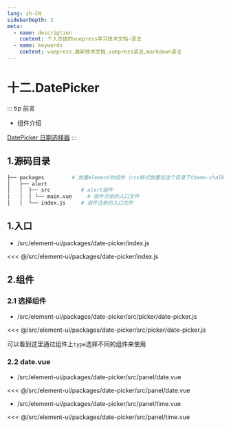 ```yaml
---
lang: zh-CN
sidebarDepth: 2
meta:
  - name: description
    content: 个人总结的vuepress学习技术文档-语法
  - name: keywords
    content: vuepress,最新技术文档,vuepress语法,markdown语法
---
```


# 十二.DatePicker

::: tip 前言

- 组件介绍

[DatePicker 日期选择器](/doc/#/zh-CN/component/date-picker)
:::

## 1.源码目录

```bash
├── packages         # 放置element的组件（css样式放置在这个目录下theme-chalk下）
│   ├── alert
│   │  ├── src          # alert组件
│   │  │ └── main.vue     # 组件注册的入口文件
│   │  └── index.js     # 组件注册的入口文件
```

## 1.入口

- /src/element-ui/packages/date-picker/index.js

<<< @/src/element-ui/packages/date-picker/index.js

## 2.组件

### 2.1 选择组件

- /src/element-ui/packages/date-picker/src/picker/date-picker.js

<<< @/src/element-ui/packages/date-picker/src/picker/date-picker.js

可以看到这里通过组件上`type`选择不同的组件来使用

### 2.2 date.vue

- /src/element-ui/packages/date-picker/src/panel/date.vue

<<< @/src/element-ui/packages/date-picker/src/panel/date.vue

- /src/element-ui/packages/date-picker/src/panel/time.vue

<<< @/src/element-ui/packages/date-picker/src/panel/time.vue

